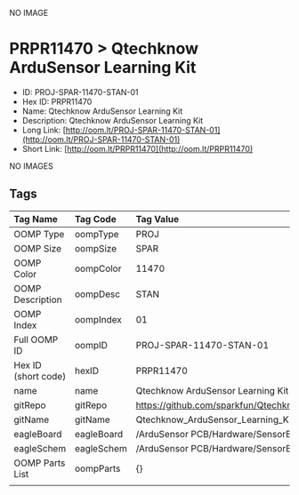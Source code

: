


  
NO IMAGE  
# PRPR11470 > Qtechknow ArduSensor Learning Kit

- ID: PROJ-SPAR-11470-STAN-01
- Hex ID: PRPR11470
- Name: Qtechknow ArduSensor Learning Kit
- Description: Qtechknow ArduSensor Learning Kit
- Long Link: [http://oom.lt/PROJ-SPAR-11470-STAN-01](http://oom.lt/PROJ-SPAR-11470-STAN-01)
- Short Link: [http://oom.lt/PRPR11470](http://oom.lt/PRPR11470)
  
NO IMAGES  
## Tags
  

|Tag Name|Tag Code|Tag Value|
| :--- | :--- | :--- |
|OOMP Type|oompType|PROJ|
|OOMP Size|oompSize|SPAR|
|OOMP Color|oompColor|11470|
|OOMP Description|oompDesc|STAN|
|OOMP Index|oompIndex|01|
|Full OOMP ID|oompID|PROJ-SPAR-11470-STAN-01|
|Hex ID (short code)|hexID|PRPR11470|
|name|name|Qtechknow ArduSensor Learning Kit|
|gitRepo|gitRepo|https://github.com/sparkfun/Qtechknow_ArduSensor_Learning_Kit|
|gitName|gitName|Qtechknow_ArduSensor_Learning_Kit|
|eagleBoard|eagleBoard|/ArduSensor PCB/Hardware/SensorBoard-v11.brd|
|eagleSchem|eagleSchem|/ArduSensor PCB/Hardware/SensorBoard-v11.sch|
|OOMP Parts List|oompParts|{}|
||||
